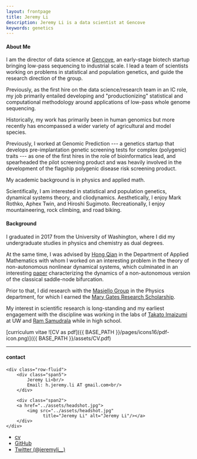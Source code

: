 ```yaml
---
layout: frontpage
title: Jeremy Li
description: Jeremy Li is a data scientist at Gencove
keywords: genetics
---
```


#### About Me

I am the director of data science at <a href="https://gencove.com/">Gencove</a>, an early-stage biotech startup bringing low-pass sequencing to industrial scale. 
I lead a team of scientists working on problems in statistical and population genetics, and guide the research direction of the group.

Previously, as the first hire on the data science/research team in an IC role, my job primarily entailed developing and "productionizing" statistical and computational methodology around applications of low-pass whole genome sequencing.

Historically, my work has primarily been in human genomics but more recently has encompassed a wider variety of agricultural and model species. 

Previously, I worked at Genomic Prediction --- a genetics startup that develops pre-implantation genetic screening tests for complex (polygenic) traits --- as one of the first hires in the role of bioinformatics lead, and spearheaded the pilot screening product and was heavily involved in the development of the flagship polygenic disease risk screening product.

My academic background is in physics and applied math. 

Scientifically, I am interested in statistical and  population genetics, dynamical systems theory, and cliodynamics.
Aesthetically, I enjoy Mark Rothko, Aphex Twin, and Hiroshi Sugimoto. 
Recreationally, I enjoy mountaineering, rock climbing, and road biking. 

#### Background

I graduated in 2017 from the University of Washington, where I did my undergraduate studies in physics and chemistry as dual degrees.

At the same time, I was advised by <a href="http://faculty.washington.edu/hqian/">Hong Qian</a> in the Department of Applied Mathematics with whom I worked on an interesting problem in the theory of non-autonomous nonlinear dynamical systems, which culminated in an interesting <a href="https://pubmed.ncbi.nlm.nih.gov/31700198/">paper</a> characterizing the dynamics of a non-autonomous version of the classical saddle-node bifurcation.

Prior to that, I did research with the <a href="http://faculty.washington.edu/masiello/Masiello_Group_Website/Home.html">Masiello Group</a> in the Physics department, for which I earned the <a href="https://expd.uw.edu/mge/apply/research/">Mary Gates Research Scholarship</a>.

My interest in scientific research is long-standing and my earliest engagement with the discipline was working in the labs of <a href="http://faculty.washington.edu/takato/">Takato Imaizumi</a> at UW and <a href="http://compbio.buffalo.edu/">Ram Samudrala</a> while in high school. 


[curriculum vitae ![CV as pdf]({{ BASE_PATH }}/pages/icons16/pdf-icon.png)]({{ BASE_PATH }}/assets/CV.pdf)<br/>


---


<div class="container">
<h4><a name="contact"></a>contact</h4>

    <div class="row-fluid">
        <div class="span5">
            Jeremy Li<br/>
            Email: h.jeremy.li AT gmail.com<br/>
        </div>

        <div class="span2">
        <a href="../assets/headshot.jpg">
            <img src="../assets/headshot.jpg"
                  title="Jeremy Li" alt="Jeremy Li"/></a>
        </div>
    </div>
</div>

<div class="navbar">
  <div class="navbar-inner">
      <ul class="nav">
          <li><a href="{{ BASE_PATH }}/assets/CV.pdf">cv</a></li>
          <li><a href="https://github.com/hjeremyli">GitHub</a></li>
          <li><a href="https://twitter.com/jeremyli__">Twitter (@jeremyli__)</a></li>
      </ul>
  </div>
</div>
